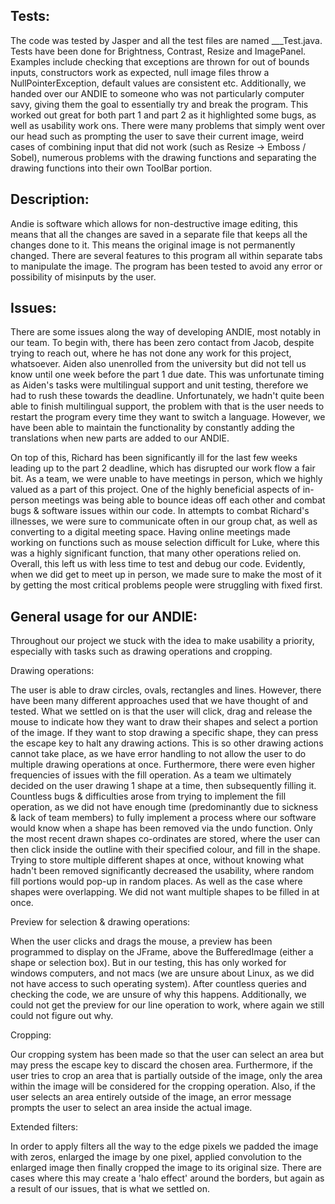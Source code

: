 ## Tests:
The code was tested by Jasper and all the test files are named ___Test.java. Tests have been done for Brightness, Contrast, Resize and ImagePanel. Examples include checking that exceptions are thrown for out of bounds inputs, constructors work as expected, null image files throw a NullPointerException, default values are consistent etc. Additionally, we handed over our ANDIE to someone who was not particularly computer savy, giving them the goal to essentially try and break the program. This worked out great for both part 1 and part 2 as it highlighted some bugs, as well as usability work ons. There were many problems that simply went over our head such as prompting the user to save their current image, weird cases of combining input that did not work (such as Resize -> Emboss / Sobel), numerous problems with the drawing functions and separating the drawing functions into their own ToolBar portion. 

## Description: 

Andie is software which allows for non-destructive image editing, this means that all the changes are saved in a separate file that keeps all the changes done to it. This means the original image is not permanently changed. There are several features to this program all within separate tabs to manipulate the image. The program has been tested to avoid any error or possibility of misinputs by the user. 

## Issues: 

There are some issues along the way of developing ANDIE, most notably in our team. To begin with, there has been zero contact from Jacob, despite trying to reach out, where he has not done any work for this project, whatsoever. Aiden also unenrolled from the university but did not tell us know until one week before the part 1 due date. This was unfortunate timing as Aiden's tasks were multilingual support and unit testing, therefore we had to rush these towards the deadline. Unfortunately, we hadn't quite been able to finish multilingual support, the problem with that is the user needs to restart the program every time they want to switch a language. However, we have been able to maintain the functionality by constantly adding the translations when new parts are added to our ANDIE. 

On top of this, Richard has been significantly ill for the last few weeks leading up to the part 2 deadline, which has disrupted our work flow a fair bit. As a team, we were unable to have meetings in person, which we highly valued as a part of this project. One of the highly beneficial aspects of in-person meetings was being able to bounce ideas off each other and combat bugs & software issues within our code. In attempts to combat Richard's illnesses, we were sure to communicate often in our group chat, as well as converting to a digital meeting space. Having online meetings made working on functions such as mouse selection difficult for Luke, where this was a highly significant function, that many other operations relied on. Overall, this left us with less time to test and debug our code. Evidently, when we did get to meet up in person, we made sure to make the most of it by getting the most critical problems people were struggling with fixed first.  

## General usage for our ANDIE: 

Throughout our project we stuck with the idea to make usability a priority, especially with tasks such as drawing operations and cropping. 

Drawing operations: 

The user is able to draw circles, ovals, rectangles and lines. However, there have been many different approaches used that we have thought of and tested. What we settled on is that the user will click, drag and release the mouse to indicate how they want to draw their shapes and select a portion of the image. If they want to stop drawing a specific shape, they can press the escape key to halt any drawing actions. This is so other drawing actions cannot take place, as we have error handling to not allow the user to do multiple drawing operations at once. Furthermore, there were even higher frequencies of issues with the fill operation. As a team we ultimately decided on the user drawing 1 shape at a time, then subsequently filling it. Countless bugs & difficulties arose from trying to implement the fill operation, as we did not have enough time (predominantly due to sickness & lack of team members) to fully implement a process where our software would know when a shape has been removed via the undo function. Only the most recent drawn shapes co-ordinates are stored, where the user can then click inside the outline with their specified colour, and fill in the shape. Trying to store multiple different shapes at once, without knowing what hadn't been removed significantly decreased the usability, where random fill portions would pop-up in random places. As well as the case where shapes were overlapping. We did not want multiple shapes to be filled in at once.  

Preview for selection & drawing operations: 

When the user clicks and drags the mouse, a preview has been programmed to display on the JFrame, above the BufferedImage (either a shape or selection box). But in our testing, this has only worked for windows computers, and not macs (we are unsure about Linux, as we did not have access to such operating system). After countless queries and checking the code, we are unsure of why this happens. Additionally, we could not get the preview for our line operation to work, where again we still could not figure out why. 

Cropping: 

Our cropping system has been made so that the user can select an area but may press the escape key to discard the chosen area. Furthermore, if the user tries to crop an area that is partially outside of the image, only the area within the image will be considered for the cropping operation. Also, if the user selects an area entirely outside of the image, an error message prompts the user to select an area inside the actual image. 

Extended filters: 

In order to apply filters all the way to the edge pixels we padded the image with zeros, enlarged the image by one pixel, applied convolution to the enlarged image then finally cropped the image to its original size. There are cases where this may create a 'halo effect' around the borders, but again as a result of our issues, that is what we settled on. 

 
